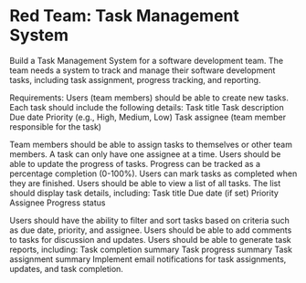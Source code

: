 # Red Team: Task Management System

Build a Task Management System for a software development team. The team needs a system to track and manage their
software development tasks, including task assignment, progress tracking, and reporting.

Requirements:
Users (team members) should be able to create new tasks. Each task should include the following details:
Task title
Task description
Due date
Priority (e.g., High, Medium, Low)
Task assignee (team member responsible for the task)

Team members should be able to assign tasks to themselves or other team members.
A task can only have one assignee at a time.
Users should be able to update the progress of tasks. Progress can be tracked as a percentage completion (0-100%).
Users can mark tasks as completed when they are finished.
Users should be able to view a list of all tasks. The list should display task details, including:
Task title
Due date (if set)
Priority
Assignee
Progress status

Users should have the ability to filter and sort tasks based on criteria such as due date, priority, and assignee.
Users should be able to add comments to tasks for discussion and updates.
Users should be able to generate task reports, including:
Task completion summary
Task progress summary
Task assignment summary
Implement email notifications for task assignments, updates, and task completion.
